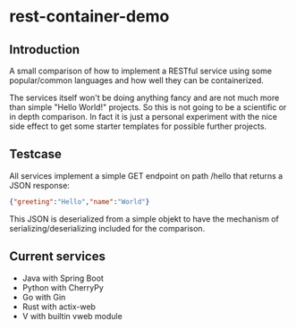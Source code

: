 # rest-container-demo

## Introduction

A small comparison of how to implement a RESTful service using some popular/common languages and how well they can be containerized.

The services itself won't be doing anything fancy and are not much more than simple "Hello World!" projects. So this is not going to be a scientific or in depth comparison. In fact it is just a personal experiment with the nice side effect to get some starter templates for possible further projects.

## Testcase

All services implement a simple GET endpoint on path /hello that returns a JSON response:

```json
{"greeting":"Hello","name":"World"}
```
This JSON is deserialized from a simple objekt to have the mechanism of serializing/deserializing included for the comparison.

## Current services

* Java with Spring Boot
* Python with CherryPy
* Go with Gin
* Rust with actix-web
* V with builtin vweb module

